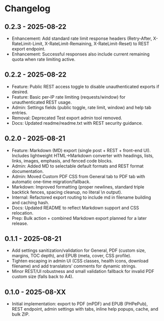 # Changelog

## 0.2.3 - 2025-08-22
- Enhancement: Add standard rate limit response headers (Retry-After, X-RateLimit-Limit, X-RateLimit-Remaining, X-RateLimit-Reset) to REST export endpoint.
- Enhancement: Successful responses also include current remaining quota when rate limiting active.

## 0.2.2 - 2025-08-22
- Feature: Public REST access toggle to disable unauthenticated exports if desired.
- Feature: Basic per-IP rate limiting (requests/window) for unauthenticated REST usage.
- Admin: Settings fields (public toggle, rate limit, window) and help tab entries.
- Removal: Deprecated Test export admin tool removed.
- Docs: Updated readme/readme.txt with REST security guidance.

## 0.2.0 - 2025-08-21
- Feature: Markdown (MD) export (single post + REST + front-end UI). Includes lightweight HTML→Markdown converter with headings, lists, links, images, emphasis, and fenced code blocks.
- Admin: Added MD to selectable default formats and REST format documentation.
- Admin: Moved Custom PDF CSS from General tab to PDF tab with automatic one-time migration/fallback.
- Markdown: Improved formatting (proper newlines, standard triple backtick fences, spacing cleanup, no literal \n output).
- Internal: Refactored export routing to include md in filename building and caching hash.
- Docs: Updated README to reflect Markdown support and CSS relocation.
- Prep: Bulk action + combined Markdown export planned for a later release.

## 0.1.1 - 2025-08-21
- Add settings sanitization/validation for General, PDF (custom size, margins, TOC depth), and EPUB (meta, cover, CSS profile).
- Tighten escaping in admin UI (CSS classes, health icons, download filename) and add translators’ comments for dynamic strings.
- Minor REST/UI robustness and small validation fallback for invalid PDF custom size (falls back to A4).

## 0.1.0 - 2025-08-XX
- Initial implementation: export to PDF (mPDF) and EPUB (PHPePub), REST endpoint, admin settings with tabs, inline help popups, cache, and bulk ZIP.
